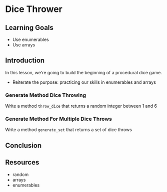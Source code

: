 # Dice Thrower

## Learning Goals

- Use enumerables
- Use arrays

## Introduction

In this lesson, we're going to build the beginning of a procedural dice game.

- Reiterate the purpose: practicing our skills in enumerables and arrays

### Generate Method Dice Throwing

Write a method `throw_dice` that returns a random integer between 1 and 6

### Generate Method For Multiple Dice Throws

Write a method `generate_set` that returns a set of dice throws

## Conclusion

## Resources

- random
- arrays
- enumerables
